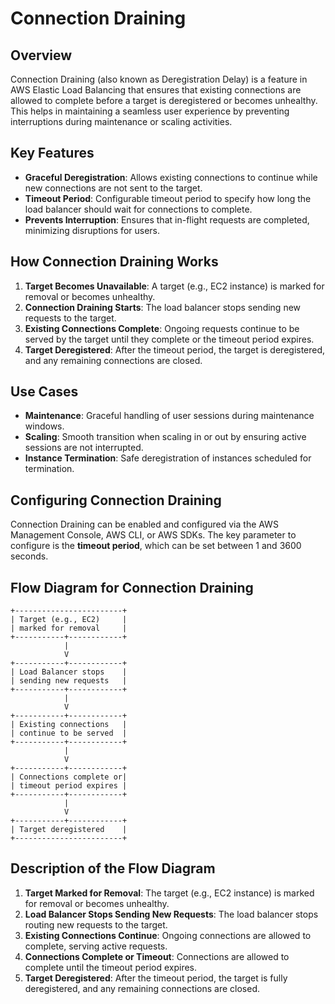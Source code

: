# Connection Draining

## Overview
Connection Draining (also known as Deregistration Delay) is a feature in AWS Elastic Load Balancing that ensures that existing connections are allowed to complete before a target is deregistered or becomes unhealthy. This helps in maintaining a seamless user experience by preventing interruptions during maintenance or scaling activities.

## Key Features
- **Graceful Deregistration**: Allows existing connections to continue while new connections are not sent to the target.
- **Timeout Period**: Configurable timeout period to specify how long the load balancer should wait for connections to complete.
- **Prevents Interruption**: Ensures that in-flight requests are completed, minimizing disruptions for users.

## How Connection Draining Works
1. **Target Becomes Unavailable**: A target (e.g., EC2 instance) is marked for removal or becomes unhealthy.
2. **Connection Draining Starts**: The load balancer stops sending new requests to the target.
3. **Existing Connections Complete**: Ongoing requests continue to be served by the target until they complete or the timeout period expires.
4. **Target Deregistered**: After the timeout period, the target is deregistered, and any remaining connections are closed.

## Use Cases
- **Maintenance**: Graceful handling of user sessions during maintenance windows.
- **Scaling**: Smooth transition when scaling in or out by ensuring active sessions are not interrupted.
- **Instance Termination**: Safe deregistration of instances scheduled for termination.

## Configuring Connection Draining
Connection Draining can be enabled and configured via the AWS Management Console, AWS CLI, or AWS SDKs. The key parameter to configure is the **timeout period**, which can be set between 1 and 3600 seconds.

## Flow Diagram for Connection Draining

```plaintext
+------------------------+
| Target (e.g., EC2)     |
| marked for removal     |
+-----------+------------+
            |
            V
+-----------+------------+
| Load Balancer stops    |
| sending new requests   |
+-----------+------------+
            |
            V
+-----------+------------+
| Existing connections   |
| continue to be served  |
+-----------+------------+
            |
            V
+-----------+------------+
| Connections complete or|
| timeout period expires |
+-----------+------------+
            |
            V
+-----------+------------+
| Target deregistered    |
+------------------------+
```

## Description of the Flow Diagram

1. **Target Marked for Removal**: The target (e.g., EC2 instance) is marked for removal or becomes unhealthy.
2. **Load Balancer Stops Sending New Requests**: The load balancer stops routing new requests to the target.
3. **Existing Connections Continue**: Ongoing connections are allowed to complete, serving active requests.
4. **Connections Complete or Timeout**: Connections are allowed to complete until the timeout period expires.
5. **Target Deregistered**: After the timeout period, the target is fully deregistered, and any remaining connections are closed.
